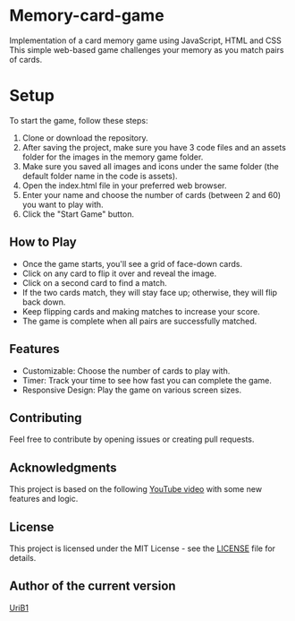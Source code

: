 # Memory-card-game
Implementation of a card memory game using JavaScript, HTML and CSS
This simple web-based game challenges your memory as you match pairs of cards.

# Setup
To start the game, follow these steps:
  1. Clone or download the repository.
  3. After saving the project, make sure you have 3 code files and an assets folder for the images in the memory game folder. 
  2. Make sure you saved all images and icons under the same folder (the default folder name in the code is assets).
  4. Open the index.html file in your preferred web browser.
  5. Enter your name and choose the number of cards (between 2 and 60) you want to play with.
  6. Click the "Start Game" button.

## How to Play
* Once the game starts, you'll see a grid of face-down cards.
* Click on any card to flip it over and reveal the image.
* Click on a second card to find a match.
* If the two cards match, they will stay face up; otherwise, they will flip back down.
* Keep flipping cards and making matches to increase your score.
* The game is complete when all pairs are successfully matched.

## Features
* Customizable: Choose the number of cards to play with.
* Timer: Track your time to see how fast you can complete the game.
* Responsive Design: Play the game on various screen sizes.

## Contributing
Feel free to contribute by opening issues or creating pull requests.

## Acknowledgments
This project is based on the following [YouTube video](https://youtu.be/xWdkt6KSirw?si=LOA5l3zviJ_KN5gZ) with some new features and logic.

## License
This project is licensed under the MIT License - see the [LICENSE](LICENSE) file for details.

## Author of the current version
[UriB1](https://github.com/UriB1)
